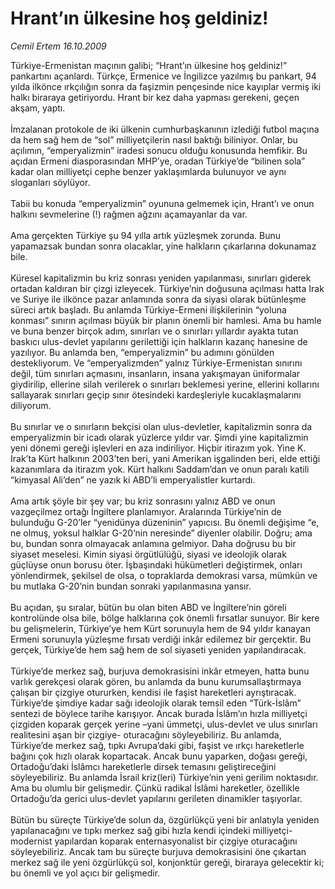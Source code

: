 # Hrant’ın ülkesine hoş geldiniz!

*Cemil Ertem 16.10.2009*

<div class="taraf_structure_2col_1zq">
<div class="margen_n">



 <p>Türkiye-Ermenistan maçının galibi; “Hrant’ın ülkesine hoş geldiniz!” pankartını açanlardı. Türkçe, Ermenice ve İngilizce yazılmış bu pankart, 94 yılda ilkönce ırkçılığın sonra da faşizmin pençesinde nice kayıplar vermiş iki halkı biraraya getiriyordu. Hrant bir kez daha yapması gerekeni, geçen akşam, yaptı. <br/><br/>İmzalanan protokole de iki ülkenin cumhurbaşkanının izlediği futbol maçına da hem sağ hem de “sol” milliyetçilerin nasıl baktığı biliniyor. Onlar, bu açılımın, “emperyalizmin” iradesi sonucu olduğu konusunda hemfikir. Bu açıdan Ermeni diasporasından MHP’ye, oradan Türkiye’de “bilinen sola” kadar olan milliyetçi cephe benzer yaklaşımlarda bulunuyor ve aynı sloganları söylüyor. <br/><br/>Tabii bu konuda “emperyalizmin” oyununa gelmemek için, Hrant’ı ve onun halkını sevmelerine (!) rağmen ağzını açamayanlar da var. <br/><br/>Ama gerçekten Türkiye şu 94 yılla artık yüzleşmek zorunda. Bunu yapamazsak bundan sonra olacaklar, yine halkların çıkarlarına dokunamaz bile. <br/><br/>Küresel kapitalizmin bu kriz sonrası yeniden yapılanması, sınırları giderek ortadan kaldıran bir çizgi izleyecek. Türkiye’nin doğusuna açılması hatta Irak ve Suriye ile ilkönce pazar anlamında sonra da siyasi olarak bütünleşme süreci artık başladı. Bu anlamda Türkiye-Ermeni ilişkilerinin “yoluna konması” sınırın açılması büyük bir planın önemli bir hamlesi. Ama bu hamle ve buna benzer birçok adım, sınırları ve o sınırları yıllardır ayakta tutan baskıcı ulus-devlet yapılarını gerilettiği için halkların kazanç hanesine de yazılıyor. Bu anlamda ben, “emperyalizmin” bu adımını gönülden destekliyorum. Ve “emperyalizmden” yalnız Türkiye-Ermenistan sınırını değil, tüm sınırları açmasını, insanların, insana yakışmayan üniformalar giydirilip, ellerine silah verilerek o sınırları beklemesi yerine, ellerini kollarını sallayarak sınırları geçip sınır ötesindeki kardeşleriyle kucaklaşmalarını diliyorum. <br/><br/>Bu sınırlar ve o sınırların bekçisi olan ulus-devletler, kapitalizmin sonra da emperyalizmin bir icadı olarak yüzlerce yıldır var. Şimdi yine kapitalizmin yeni dönemi gereği işlevleri en aza indiriliyor. Hiçbir itirazım yok. Yine K. Irak’ta Kürt halkının 2003’ten beri, yani Amerikan işgalinden beri, elde ettiği kazanımlara da itirazım yok. Kürt halkını Saddam’dan ve onun paralı katili “kimyasal Ali’den” ne yazık ki ABD’li emperyalistler kurtardı. <br/><br/>Ama artık şöyle bir şey var; bu kriz sonrasını yalnız ABD ve onun vazgeçilmez ortağı İngiltere planlamıyor. Aralarında Türkiye’nin de bulunduğu G-20’ler “yenidünya düzeninin” yapıcısı. Bu önemli değişime “e, ne olmuş, yoksul halklar G-20’nin neresinde” diyenler olabilir. Doğru; ama bu, bundan sonra olmayacak anlamına gelmiyor. Daha doğrusu bu bir siyaset meselesi. Kimin siyasi örgütlülüğü, siyasi ve ideolojik olarak güçlüyse onun borusu öter. İşbaşındaki hükümetleri değiştirmek, onları yönlendirmek, şekilsel de olsa, o topraklarda demokrasi varsa, mümkün ve bu mutlaka G-20’nin bundan sonraki yapılanmasına yansır. <br/><br/>Bu açıdan, şu sıralar, bütün bu olan biten ABD ve İngiltere’nin göreli kontrolünde olsa bile, bölge halklarına çok önemli fırsatlar sunuyor. Bir kere bu gelişmelerin, Türkiye’ye hem Kürt sorunuyla hem de 94 yıldır kanayan Ermeni sorunuyla yüzleşme fırsatı verdiği inkâr edilemez bir gerçektir. Bu gerçek, Türkiye’de hem sağ hem de sol siyaseti yeniden yapılandıracak. <br/><br/>Türkiye’de merkez sağ, burjuva demokrasisini inkâr etmeyen, hatta bunu varlık gerekçesi olarak gören, bu anlamda da bunu kurumsallaştırmaya çalışan bir çizgiye otururken, kendisi ile faşist hareketleri ayrıştıracak. Türkiye’de şimdiye kadar sağı ideolojik olarak temsil eden “Türk-İslâm” sentezi de böylece tarihe karışıyor. Ancak burada İslâm’ın hızla milliyetçi çizgiden koparak gerçek yerine –yani ümmetçi, ulus-devlet ve ulus sınırları realitesini aşan bir çizgiye- oturacağını söyleyebiliriz. Bu anlamda, Türkiye’de merkez sağ, tıpkı Avrupa’daki gibi, faşist ve ırkçı hareketlerle bağını çok hızlı olarak kopartacak. Ancak bunu yaparken, doğası gereği, Ortadoğu’daki İslâmcı hareketlerle dirsek temasını geliştireceğini söyleyebiliriz. Bu anlamda İsrail kriz(leri) Türkiye’nin yeni gerilim noktasıdır. Ama bu olumlu bir gelişmedir. Çünkü radikal İslâmi hareketler, özellikle Ortadoğu’da gerici ulus-devlet yapılarını gerileten dinamikler taşıyorlar. <br/><br/>Bütün bu süreçte Türkiye’de solun da, özgürlükçü yeni bir anlatıyla yeniden yapılanacağını ve tıpkı merkez sağ gibi hızla kendi içindeki milliyetçi-modernist yapılardan koparak enternasyonalist bir çizgiye oturacağını söyleyebiliriz. Ancak tam bu süreçte burjuva demokrasisini öne çıkartan merkez sağ ile yeni özgürlükçü sol, konjonktür gereği, biraraya gelecektir ki; bu önemli ve yol açıcı bir gelişmedir.</p>
<br/>
<br/>
<br/>



<br/>


<div id="taraf_not">
</div>

</div>


</div>
